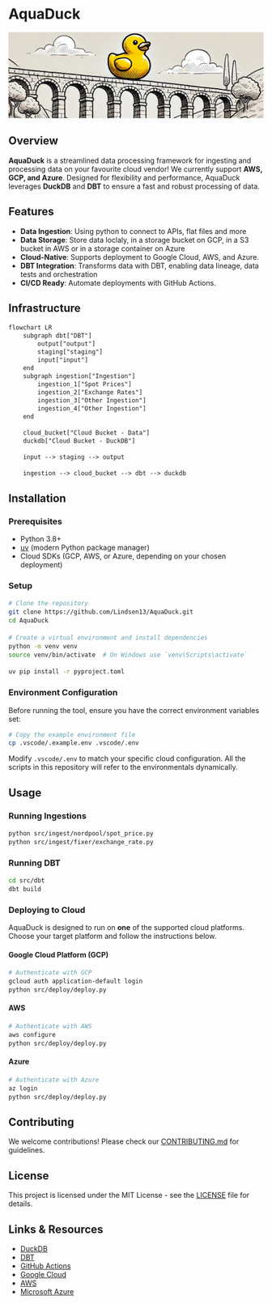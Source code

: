 # AquaDuck
![AquaDuck Banner](docs/AquaDuck.PNG)

## Overview

**AquaDuck** is a streamlined data processing framework for ingesting and processing data on your favourite cloud vendor! We currently support **AWS, GCP, and Azure**. Designed for flexibility and performance, AquaDuck leverages **DuckDB** and **DBT** to ensure a fast and robust processing of data.

## Features

- **Data Ingestion**: Using python to connect to APIs, flat files and more
- **Data Storage**: Store data loclaly, in a storage bucket on GCP, in a S3 bucket in AWS or in a storage container on Azure
- **Cloud-Native**: Supports deployment to Google Cloud, AWS, and Azure.
- **DBT Integration**: Transforms data with DBT, enabling data lineage, data tests and orchestration
- **CI/CD Ready**: Automate deployments with GitHub Actions.

## Infrastructure

```mermaid
flowchart LR
    subgraph dbt["DBT"]
        output["output"]
        staging["staging"]
        input["input"]
    end
    subgraph ingestion["Ingestion"]
        ingestion_1["Spot Prices"]
        ingestion_2["Exchange Rates"]
        ingestion_3["Other Ingestion"]
        ingestion_4["Other Ingestion"]
    end

    cloud_bucket["Cloud Bucket - Data"]
    duckdb["Cloud Bucket - DuckDB"]

    input --> staging --> output
    
    ingestion --> cloud_bucket --> dbt --> duckdb 
```

## Installation

### Prerequisites

- Python 3.8+
- [uv](https://github.com/astral-sh/uv) (modern Python package manager)
- Cloud SDKs (GCP, AWS, or Azure, depending on your chosen deployment)

### Setup

```sh
# Clone the repository
git clone https://github.com/Lindsen13/AquaDuck.git
cd AquaDuck

# Create a virtual environment and install dependencies
python -m venv venv
source venv/bin/activate  # On Windows use `venv\Scripts\activate`

uv pip install -r pyproject.toml
```

### Environment Configuration

Before running the tool, ensure you have the correct environment variables set:

```sh
# Copy the example environment file
cp .vscode/.example.env .vscode/.env
```

Modify `.vscode/.env` to match your specific cloud configuration. All the scripts in this repository will refer to the environmentals dynamically.

## Usage

### Running Ingestions

```sh
python src/ingest/nordpool/spot_price.py
python src/ingest/fixer/exchange_rate.py
```

### Running DBT

```sh
cd src/dbt
dbt build
```

### Deploying to Cloud

AquaDuck is designed to run on **one** of the supported cloud platforms. Choose your target platform and follow the instructions below.

#### Google Cloud Platform (GCP)

```sh
# Authenticate with GCP
gcloud auth application-default login
python src/deploy/deploy.py
```

#### AWS

```sh
# Authenticate with AWS
aws configure
python src/deploy/deploy.py
```

#### Azure

```sh
# Authenticate with Azure
az login
python src/deploy/deploy.py
```

## Contributing

We welcome contributions! Please check our [CONTRIBUTING.md](CONTRIBUTING.md) for guidelines.

## License

This project is licensed under the MIT License - see the [LICENSE](LICENSE) file for details.

## Links & Resources

- [DuckDB](https://duckdb.org/)
- [DBT](https://www.getdbt.com/)
- [GitHub Actions](https://docs.github.com/en/actions)
- [Google Cloud](https://cloud.google.com/)
- [AWS](https://aws.amazon.com/)
- [Microsoft Azure](https://azure.microsoft.com/)

